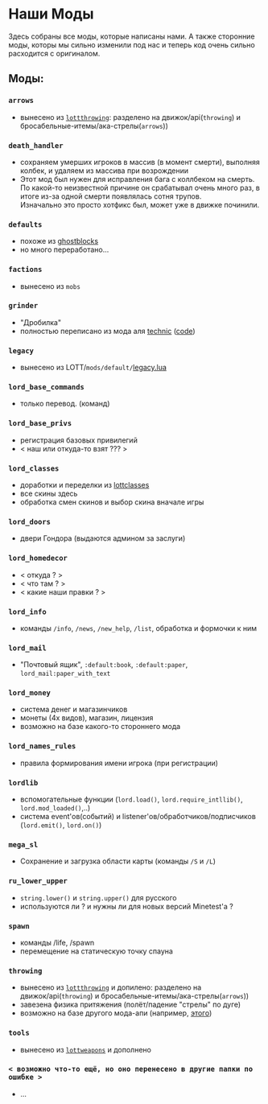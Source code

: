 Наши Моды
=========

Здесь собраны все моды, которые написаны нами. А также сторонние моды, которы мы сильно изменили
под нас и теперь код очень сильно расходится с оригиналом.



Моды:
-----

### `arrows`
 - вынесено из [`lottthrowing`]((https://github.com/minetest-LOTR/Lord-of-the-Test/tree/master/mods/lottthrowing)): разделено на движок/api(`throwing`) и бросабельные-итемы/ака-стрелы(`arrows`))

### `death_handler`
 - сохраняем умерших игроков в массив (в момент смерти), выполняя колбек, и удаляем из массива при возрождении
 - Этот мод был нужен для исправления бага с коллбеком на смерть.  
   По какой-то неизвестной причине он срабатывал очень много раз, в итоге из-за одной смерти появлялась сотня трупов.  
   Изначально это просто хотфикс был, может уже в движке починили.

### `defaults`
 - похоже из [ghostblocks](https://github.com/pchickn/ghostblocks)
 - но много переработано...

### `factions`
 - вынесено из `mobs`

### `grinder`
 - "Дробилка"
 - полностью переписано из мода аля [technic](https://content.minetest.net/packages/RealBadAngel/technic/)
   ([code](https://github.com/minetest-mods/technic))

### `legacy`
 - вынесено из LOTT/`mods/default/`[legacy.lua](https://github.com/minetest-LOTR/Lord-of-the-Test/blob/master/mods/default/legacy.lua)

### `lord_base_commands`
 - только перевод. (команд)

### `lord_base_privs`
 - регистрация базовых привилегий
 - < наш или откуда-то взят ??? >

### `lord_classes`
 - доработки и переделки из [lottclasses](https://github.com/minetest-LOTR/Lord-of-the-Test/tree/master/mods/lottclasses)
 - все скины здесь
 - обработка смен скинов и выбор скина вначале игры

### `lord_doors`
 - двери Гондора (выдаются админом за заслуги)

### `lord_homedecor`
 - < откуда ? >
 - < что там ? >
 - < какие наши правки ? >

### `lord_info`
 - команды `/info`, `/news`, `/new_help`, `/list`, обработка и формочки к ним

### `lord_mail`
 - "Почтовый ящик", `:default:book`, `:default:paper`, `lord_mail:paper_with_text`

### `lord_money`
 - система денег и магазинчиков
 - монеты (4х видов), магазин, лицензия
 - возможно на базе какого-то стороннего мода

### `lord_names_rules`
 - правила формирования имени игрока (при регистрации)

### `lordlib`
 - вспомогательные функции (`lord.load()`, `lord.require_intllib()`, `lord.mod_loaded()`,..)
 - система event'ов(событий) и listener'ов/обработчиков/подписчиков (`lord.emit()`, `lord.on()`)

### `mega_sl`
 - Сохранение и загрузка области карты (команды `/S` и `/L`)

### `ru_lower_upper`
 - `string.lower()` и `string.upper()` для русского
 - используются ли ? и нужны ли для новых версий Minetest'а ?

### `spawn`
 - команды /life, /spawn
 - перемещение на статическую точку спауна

### `throwing`
 - вынесено из [`lottthrowing`](https://github.com/minetest-LOTR/Lord-of-the-Test/tree/master/mods/lottthrowing) и допилено: разделено на движок/api(`throwing`) и бросабельные-итемы/ака-стрелы(`arrows`))
 - завезена физика притяжения (полёт/падение "стрелы" по дуге)
 - возможно на базе другого мода-апи (например, [этого](https://github.com/minetest-mods/throwing))

### `tools`
 - вынесено из [`lottweapons`](https://github.com/minetest-LOTR/Lord-of-the-Test/tree/master/mods/lottweapons) и дополнено

### `< возможно что-то ещё, но оно перенесено в другие папки по ошибке >`
 - ...
